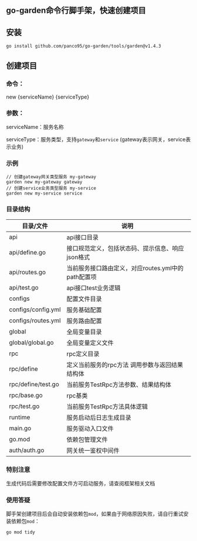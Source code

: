 ## go-garden命令行脚手架，快速创建项目

## 安装

`go install github.com/panco95/go-garden/tools/garden@v1.4.3`

## 创建项目

### 命令：

new {serviceName} {serviceType}

### 参数：

serviceName：服务名称

serviceType：服务类型，支持`gateway`和`service` (gateway表示网关，service表示业务)

### 示例

```shell
// 创建gateway网关类型服务 my-gateway
garden new my-gateway gateway
// 创建service业务类型服务 my-service
garden new my-service service
```

### 目录结构

|         目录/文件          |                              说明                               |
| ---------------------- | --------------------------------------------------------------- |
| api                           | api接口目录 |
| api/define.go                | 接口规范定义，包括状态码、提示信息、响应json格式                                                       |
| api/routes.go      | 当前服务接口路由定义，对应routes.yml中的path配置项                    |
| api/test.go      | api接口test业务逻辑                                                     |
| configs    |  配置文件目录                   |
| configs/config.yml    | 服务基础配置                                                     |
| configs/routes.yml  | 服务路由配置                            |
| global                   | 全局变量目录                           |
| global/global.go  |     全局变量定义文件                      |
| rpc    |  rpc定义目录                 |
| rpc/define   | 定义当前服务的rpc方法 调用参数与返回结果结构体                                                  |
| rpc/define/test.go   | 当前服务TestRpc方法参数、结果结构体
| rpc/base.go   | rpc基类
| rpc/test.go    |当前服务TestRpc方法具体逻辑
| runtime  | 服务启动后日志生成目录
| main.go  |服务驱动入口文件
| go.mod  | 依赖包管理文件
| auth/auth.go  | 网关统一鉴权中间件

### 特别注意

生成代码后需要修改配置文件方可启动服务，请查阅框架相关文档

### 使用答疑

脚手架创建项目后会自动安装依赖包`mod`，如果由于网络原因失败，请自行重试安装依赖包`mod`：

```
go mod tidy
```

